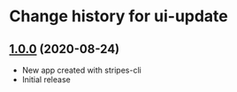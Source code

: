 # Change history for ui-update

## [1.0.0](https://github.com/openlibraryenvironment/ui-update/tree/v1.0.0) (2020-08-24)

* New app created with stripes-cli
* Initial release
